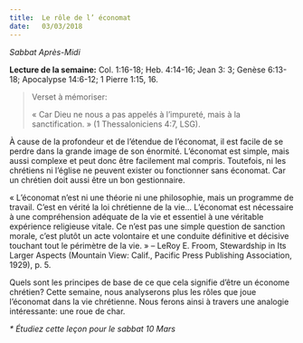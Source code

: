 ```yaml
---
title:  Le rôle de l’ économat
date:   03/03/2018
---
```


_Sabbat Après-Midi_

**Lecture de la semaine:** Col. 1:16-18; Heb. 4:14-16; Jean 3: 3; Genèse 6:13-18; Apocalypse 14:6-12; 1 Pierre 1:15, 16.

><p>Verset à mémoriser:</p>
>« Car Dieu ne nous a pas appelés à l’impureté, mais à la sanctification. » (1 Thessaloniciens 4:7, LSG).

À cause de la profondeur et de l’étendue de l’économat, il est facile de se perdre dans la grande image de son énormité. L’économat est simple, mais aussi complexe et peut donc être facilement mal compris. Toutefois, ni les chrétiens ni l’église ne peuvent exister ou fonctionner sans économat. Car un chrétien doit aussi être un bon gestionnaire. 

« L’économat n’est ni une théorie ni une philosophie, mais un programme de travail. C’est en vérité la loi chrétienne de la vie... L’économat est nécessaire à une compréhension adéquate de la vie et essentiel à une véritable expérience religieuse vitale. Ce n’est pas une simple question de sanction morale, c’est plutôt un acte volontaire et une conduite définitive et décisive touchant tout le périmètre de la vie. » – LeRoy E. Froom, Stewardship in Its Larger Aspects (Mountain View: Calif., Pacific Press Publishing Association, 1929), p. 5.

Quels sont les principes de base de ce que cela signifie d’être un économe chrétien? Cette semaine, nous analyserons plus les rôles que joue l’économat dans la vie chrétienne. Nous ferons ainsi à travers une analogie intéressante: une roue de char. 

_* Étudiez cette leçon pour le sabbat 10 Mars_
